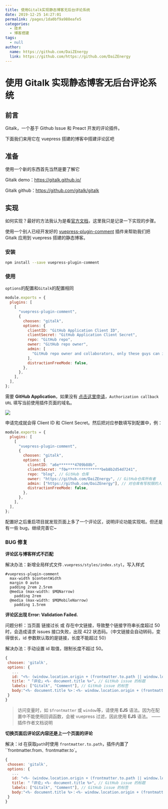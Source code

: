 ```yaml
---
title: 使用Gitalk实现静态博客无后台评论系统
date: 2019-12-25 14:27:01
permalink: /pages/1da0bf9a988eafe5
categories:
  - 技术
  - 博客搭建
tags:
  - null
author:
  name: https://github.com/DaiZEnergy
  link: https://github.com/https://github.com/DaiZEnergy
---
```


# 使用 Gitalk 实现静态博客无后台评论系统

## 前言

Gitalk，一个基于 Github Issue 和 Preact 开发的评论插件。

下面我们来用它在 vuepress 搭建的博客中搭建评论区吧

<!-- more -->

## 准备

使用一个新的东西首先当然是要了解它

Gitalk demo：<https://gitalk.github.io/>

Gitalk github：<https://github.com/gitalk/gitalk>

## 实现

如何实现？最好的方法我认为是看[官方文档](https://github.com/gitalk/gitalk/blob/master/readme-cn.md)，这里我只是记录一下实现的步骤。

使用一个别人已经开发好的 [vuepress-plugin-comment](https://github.com/dongyuanxin/vuepress-plugin-comment) 插件来帮助我们把 Gitalk 应用到 vuepress 搭建的静态博客。

### 安装

```sh
npm install --save vuepress-plugin-comment
```

### 使用

`options`的配置和`Gitalk`的配置相同

```js
module.exports = {
  plugins: [
    [
      "vuepress-plugin-comment",
      {
        choosen: "gitalk",
        options: {
          clientID: "GitHub Application Client ID",
          clientSecret: "GitHub Application Client Secret",
          repo: "GitHub repo",
          owner: "GitHub repo owner",
          admin: [
            "GitHub repo owner and collaborators, only these guys can initialize github issues",
          ],
          distractionFreeMode: false,
        },
      },
    ],
  ],
};
```

需要 **GitHub Application**，如果没有 [点击这里申请](https://github.com/settings/applications/new)，`Authorization callback URL` 填写当前使用插件页面的域名。

![](https://raw.githubusercontent.com/https://github.com/DaiZEnergy/image_store/master/blog/QQ%E6%88%AA%E5%9B%BE20191220124134.jpg)

申请完成就会得 Client ID 和 Client Secret。然后把对应参数填写到配置中，例：

```js
module.exports = {
  plugins: [
    [
      "vuepress-plugin-comment",
      {
        choosen: "gitalk",
        options: {
          clientID: "a6e*******4709b88b",
          clientSecret: "f0e***************beb8b2d54d7241",
          repo: "blog", // GitHub 仓库
          owner: "https://github.com/DaiZEnergy", // GitHub仓库所有者
          admin: ["https://github.com/DaiZEnergy"], // 对仓库有写权限的人
          distractionFreeMode: false,
        },
      },
    ],
  ],
};
```

配置好之后重启项目就发现页面上多了一个评论区，说明评论功能实现啦。但还是有一些 bug，继续完善它~

### BUG 修复

**评论区与博客样式不匹配**

解决办法：新增全局样式文件`.vuepress/styles/index.styl`，写入样式

```stylus
#vuepress-plugin-comment
  max-width $contentWidth
  margin 0 auto
  padding 2rem 2.5rem
  @media (max-width: $MQNarrow)
    padding 2rem
  @media (max-width: $MQMobileNarrow)
    padding 1.5rem
```

**评论区出现 Error: Validation Failed.**

问题分析：当页面 链接过长 或 存在中文链接，导致整个链接字符串长度超过 50 时，会造成请求 issues 接口失败，出现 422 状态码。（中文链接会自动转码，变得很长，id 参数默认取的是链接，长度不能超过 50）

解决办法：手动设置 id 取值，限制长度不超过 50。

```js
{
 choosen: 'gitalk',
 options: {
   ...
   id: "<%- (window.location.origin + (frontmatter.to.path || window.location.pathname)).slice(-50) %>", //  页面的唯一标识,长度不能超过50
   title: "「评论」<%- document.title %>", // GitHub issue 的标题
   labels: ["Gitalk", "Comment"], // GitHub issue 的标签
   body:"<%- document.title %>：<%- window.location.origin + (frontmatter.to.path || window.location.pathname) %>" // GitHub issue 的内容
 }
}
```

> 访问变量时，如 `$frontmatter` 或 `window`等，请使用 **EJS** 语法。因为在配置中不能使用回调函数，会被 vuepress 过滤，因此使用 **EJS** 语法。 ——插件作者文档说明

**切换页面后评论区内容还是上一个页面的评论**

解决：id 在获取`path`时使用 `frontmatter.to.path`，插件内置了 ``frontmatter.from`、`frontmatter.to`。

```js
{
 choosen: 'gitalk',
 options: {
   ...
   id: "<%- (window.location.origin + (frontmatter.to.path || window.location.pathname)).slice(-50) %>", //  页面的唯一标识,长度不能超过50
   title: "「评论」<%- document.title %>", // GitHub issue 的标题
   labels: ["Gitalk", "Comment"], // GitHub issue 的标签
   body:"<%- document.title %>：<%- window.location.origin + (frontmatter.to.path || window.location.pathname) %>" // GitHub issue 的内容
 }
}
```
